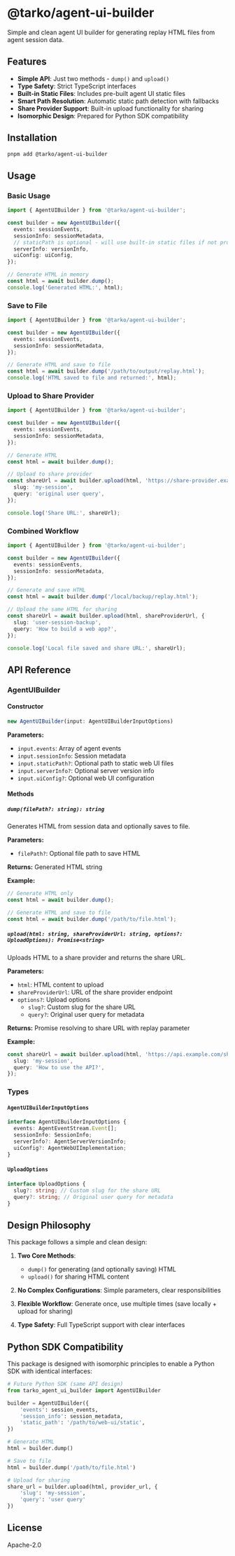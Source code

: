 # @tarko/agent-ui-builder

Simple and clean agent UI builder for generating replay HTML files from agent session data.

## Features

- **Simple API**: Just two methods - `dump()` and `upload()`
- **Type Safety**: Strict TypeScript interfaces
- **Built-in Static Files**: Includes pre-built agent UI static files
- **Smart Path Resolution**: Automatic static path detection with fallbacks
- **Share Provider Support**: Built-in upload functionality for sharing
- **Isomorphic Design**: Prepared for Python SDK compatibility

## Installation

```bash
pnpm add @tarko/agent-ui-builder
```

## Usage

### Basic Usage

```typescript
import { AgentUIBuilder } from '@tarko/agent-ui-builder';

const builder = new AgentUIBuilder({
  events: sessionEvents,
  sessionInfo: sessionMetadata,
  // staticPath is optional - will use built-in static files if not provided
  serverInfo: versionInfo,
  uiConfig: uiConfig,
});

// Generate HTML in memory
const html = await builder.dump();
console.log('Generated HTML:', html);
```

### Save to File

```typescript
import { AgentUIBuilder } from '@tarko/agent-ui-builder';

const builder = new AgentUIBuilder({
  events: sessionEvents,
  sessionInfo: sessionMetadata,
});

// Generate HTML and save to file
const html = await builder.dump('/path/to/output/replay.html');
console.log('HTML saved to file and returned:', html);
```

### Upload to Share Provider

```typescript
import { AgentUIBuilder } from '@tarko/agent-ui-builder';

const builder = new AgentUIBuilder({
  events: sessionEvents,
  sessionInfo: sessionMetadata,
});

// Generate HTML
const html = await builder.dump();

// Upload to share provider
const shareUrl = await builder.upload(html, 'https://share-provider.example.com/upload', {
  slug: 'my-session',
  query: 'original user query',
});

console.log('Share URL:', shareUrl);
```

### Combined Workflow

```typescript
import { AgentUIBuilder } from '@tarko/agent-ui-builder';

const builder = new AgentUIBuilder({
  events: sessionEvents,
  sessionInfo: sessionMetadata,
});

// Generate and save HTML
const html = await builder.dump('/local/backup/replay.html');

// Upload the same HTML for sharing
const shareUrl = await builder.upload(html, shareProviderUrl, {
  slug: 'user-session-backup',
  query: 'How to build a web app?',
});

console.log('Local file saved and share URL:', shareUrl);
```

## API Reference

### AgentUIBuilder

#### Constructor

```typescript
new AgentUIBuilder(input: AgentUIBuilderInputOptions)
```

**Parameters:**

- `input.events`: Array of agent events
- `input.sessionInfo`: Session metadata
- `input.staticPath?`: Optional path to static web UI files
- `input.serverInfo?`: Optional server version info
- `input.uiConfig?`: Optional web UI configuration

#### Methods

##### `dump(filePath?: string): string`

Generates HTML from session data and optionally saves to file.

**Parameters:**

- `filePath?`: Optional file path to save HTML

**Returns:** Generated HTML string

**Example:**

```typescript
// Generate HTML only
const html = await builder.dump();

// Generate HTML and save to file
const html = await builder.dump('/path/to/file.html');
```

##### `upload(html: string, shareProviderUrl: string, options?: UploadOptions): Promise<string>`

Uploads HTML to a share provider and returns the share URL.

**Parameters:**

- `html`: HTML content to upload
- `shareProviderUrl`: URL of the share provider endpoint
- `options?`: Upload options
  - `slug?`: Custom slug for the share URL
  - `query?`: Original user query for metadata

**Returns:** Promise resolving to share URL with replay parameter

**Example:**

```typescript
const shareUrl = await builder.upload(html, 'https://api.example.com/share', {
  slug: 'my-session',
  query: 'How to use the API?',
});
```

### Types

#### `AgentUIBuilderInputOptions`

```typescript
interface AgentUIBuilderInputOptions {
  events: AgentEventStream.Event[];
  sessionInfo: SessionInfo;
  serverInfo?: AgentServerVersionInfo;
  uiConfig?: AgentWebUIImplementation;
}
```

#### `UploadOptions`

```typescript
interface UploadOptions {
  slug?: string; // Custom slug for the share URL
  query?: string; // Original user query for metadata
}
```

## Design Philosophy

This package follows a simple and clean design:

1. **Two Core Methods**:

   - `dump()` for generating (and optionally saving) HTML
   - `upload()` for sharing HTML content

2. **No Complex Configurations**: Simple parameters, clear responsibilities

3. **Flexible Workflow**: Generate once, use multiple times (save locally + upload for sharing)

4. **Type Safety**: Full TypeScript support with clear interfaces

## Python SDK Compatibility

This package is designed with isomorphic principles to enable a Python SDK with identical interfaces:

```python
# Future Python SDK (same API design)
from tarko_agent_ui_builder import AgentUIBuilder

builder = AgentUIBuilder({
    'events': session_events,
    'session_info': session_metadata,
    'static_path': '/path/to/web-ui/static',
})

# Generate HTML
html = builder.dump()

# Save to file
html = builder.dump('/path/to/file.html')

# Upload for sharing
share_url = builder.upload(html, provider_url, {
    'slug': 'my-session',
    'query': 'user query'
})
```

## License

Apache-2.0
